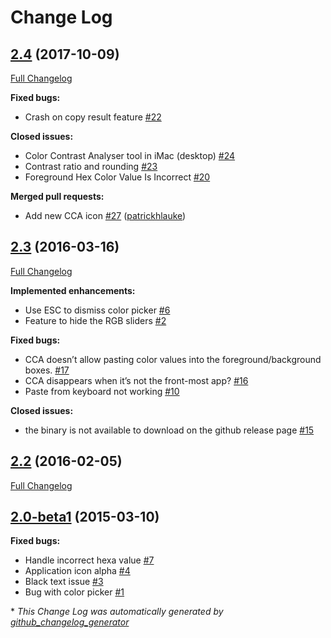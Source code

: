 # Change Log

## [2.4](https://github.com/ThePacielloGroup/CCA-OSX/tree/2.4) (2017-10-09)
[Full Changelog](https://github.com/ThePacielloGroup/CCA-OSX/compare/2.3...2.4)

**Fixed bugs:**

- Crash on copy result feature [\#22](https://github.com/ThePacielloGroup/CCA-OSX/issues/22)

**Closed issues:**

- Color Contrast Analyser tool in iMac \(desktop\) [\#24](https://github.com/ThePacielloGroup/CCA-OSX/issues/24)
- Contrast ratio and rounding [\#23](https://github.com/ThePacielloGroup/CCA-OSX/issues/23)
- Foreground Hex Color Value Is Incorrect [\#20](https://github.com/ThePacielloGroup/CCA-OSX/issues/20)

**Merged pull requests:**

- Add new CCA icon [\#27](https://github.com/ThePacielloGroup/CCA-OSX/pull/27) ([patrickhlauke](https://github.com/patrickhlauke))

## [2.3](https://github.com/ThePacielloGroup/CCA-OSX/tree/2.3) (2016-03-16)
[Full Changelog](https://github.com/ThePacielloGroup/CCA-OSX/compare/2.2...2.3)

**Implemented enhancements:**

- Use ESC to dismiss color picker [\#6](https://github.com/ThePacielloGroup/CCA-OSX/issues/6)
- Feature to hide the RGB sliders [\#2](https://github.com/ThePacielloGroup/CCA-OSX/issues/2)

**Fixed bugs:**

- CCA doesn’t allow pasting color values into the foreground/background boxes. [\#17](https://github.com/ThePacielloGroup/CCA-OSX/issues/17)
- CCA disappears when it’s not the front-most app? [\#16](https://github.com/ThePacielloGroup/CCA-OSX/issues/16)
- Paste from keyboard not working [\#10](https://github.com/ThePacielloGroup/CCA-OSX/issues/10)

**Closed issues:**

- the binary is not available to download on the github release page [\#15](https://github.com/ThePacielloGroup/CCA-OSX/issues/15)

## [2.2](https://github.com/ThePacielloGroup/CCA-OSX/tree/2.2) (2016-02-05)
[Full Changelog](https://github.com/ThePacielloGroup/CCA-OSX/compare/2.0-beta1...2.2)

## [2.0-beta1](https://github.com/ThePacielloGroup/CCA-OSX/tree/2.0-beta1) (2015-03-10)
**Fixed bugs:**

- Handle incorrect hexa value [\#7](https://github.com/ThePacielloGroup/CCA-OSX/issues/7)
- Application icon alpha [\#4](https://github.com/ThePacielloGroup/CCA-OSX/issues/4)
- Black text issue [\#3](https://github.com/ThePacielloGroup/CCA-OSX/issues/3)
- Bug with color picker [\#1](https://github.com/ThePacielloGroup/CCA-OSX/issues/1)



\* *This Change Log was automatically generated by [github_changelog_generator](https://github.com/skywinder/Github-Changelog-Generator)*